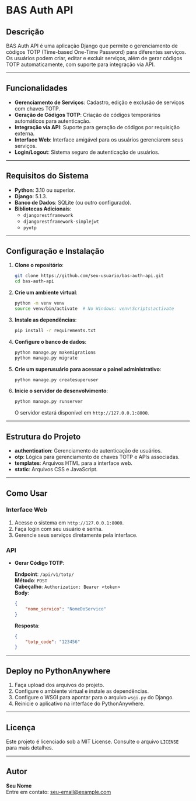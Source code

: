 
# BAS Auth API

## Descrição

BAS Auth API é uma aplicação Django que permite o gerenciamento de códigos TOTP (Time-based One-Time Password) para diferentes serviços. 
Os usuários podem criar, editar e excluir serviços, além de gerar códigos TOTP automaticamente, com suporte para integração via API.

---

## Funcionalidades

- **Gerenciamento de Serviços**: Cadastro, edição e exclusão de serviços com chaves TOTP.
- **Geração de Códigos TOTP**: Criação de códigos temporários automáticos para autenticação.
- **Integração via API**: Suporte para geração de códigos por requisição externa.
- **Interface Web**: Interface amigável para os usuários gerenciarem seus serviços.
- **Login/Logout**: Sistema seguro de autenticação de usuários.

---

## Requisitos do Sistema

- **Python**: 3.10 ou superior.
- **Django**: 5.1.3.
- **Banco de Dados**: SQLite (ou outro configurado).
- **Bibliotecas Adicionais**:
  - `djangorestframework`
  - `djangorestframework-simplejwt`
  - `pyotp`

---

## Configuração e Instalação

1. **Clone o repositório**:

   ```bash
   git clone https://github.com/seu-usuario/bas-auth-api.git
   cd bas-auth-api
   ```

2. **Crie um ambiente virtual**:

   ```bash
   python -m venv venv
   source venv/bin/activate  # No Windows: venv\Scripts\activate
   ```

3. **Instale as dependências**:

   ```bash
   pip install -r requirements.txt
   ```

4. **Configure o banco de dados**:

   ```bash
   python manage.py makemigrations
   python manage.py migrate
   ```

5. **Crie um superusuário para acessar o painel administrativo**:

   ```bash
   python manage.py createsuperuser
   ```

6. **Inicie o servidor de desenvolvimento**:

   ```bash
   python manage.py runserver
   ```

   O servidor estará disponível em `http://127.0.0.1:8000`.

---

## Estrutura do Projeto

- **authentication**: Gerenciamento de autenticação de usuários.
- **otp**: Lógica para gerenciamento de chaves TOTP e APIs associadas.
- **templates**: Arquivos HTML para a interface web.
- **static**: Arquivos CSS e JavaScript.

---

## Como Usar

### Interface Web

1. Acesse o sistema em `http://127.0.0.1:8000`.
2. Faça login com seu usuário e senha.
3. Gerencie seus serviços diretamente pela interface.

### API

- **Gerar Código TOTP**:

  **Endpoint**: `/api/v1/totp/`  
  **Método**: `POST`  
  **Cabeçalho**: `Authorization: Bearer <token>`  
  **Body**:
  ```json
  {
      "nome_servico": "NomeDoServico"
  }
  ```

  **Resposta**:
  ```json
  {
      "totp_code": "123456"
  }
  ```

---

## Deploy no PythonAnywhere

1. Faça upload dos arquivos do projeto.
2. Configure o ambiente virtual e instale as dependências.
3. Configure o WSGI para apontar para o arquivo `wsgi.py` do Django.
4. Reinicie o aplicativo na interface do PythonAnywhere.

---

## Licença

Este projeto é licenciado sob a MIT License. Consulte o arquivo `LICENSE` para mais detalhes.

---

## Autor

**Seu Nome**  
Entre em contato: [seu-email@example.com](mailto:seu-email@example.com)
